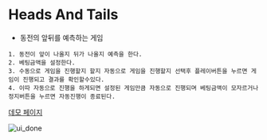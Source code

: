 # Heads And Tails
- 동전의 앞뒤를 예측하는 게임
```
1. 동전이 앞이 나올지 뒤가 나올지 예측을 한다.
2. 베팅금액을 설정한다.
3. 수동으로 게임을 진행할지 할지 자동으로 게임을 진행할지 선택후 플레이버튼을 누르면 게임이 진행되고 결과를 확인할수있다.
4. 이따 자동으로 진행을 하게되면 설정된 게임만큼 자동으로 진행되며 베팅금액이 모자르거나 정지버튼을 누르면 자동진행이 종료된다. 
```
[데모 페이지](https://asset.moss.land/HeadsAndTails/index.html)

![ui_done](https://user-images.githubusercontent.com/116618199/198504634-891c14d4-3899-486d-9612-9c8914b99d72.gif)


